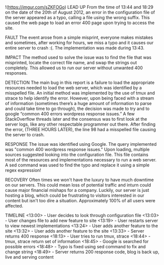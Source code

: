 !(https://imgur.com/sZKFOGo)
LEAD UP
From the time of 13:44 and 18:29 on the date of the 20th of August 2012, an error in the configuration file of the server appeared as a typo, calling a file using the wrong suffix. This caused the web page to load an error 400 page upon trying to access the site.

FAULT
The event arose from a simple misprint, everyone makes mistakes and sometimes, after working for hours, we miss a typo and it causes our entire server to crash :(. The implementation was made during 13:43. 

IMPACT
The method used to solve the issue was to find the file that was misprinted, locate the correct file name, and swap the strings out completely. This allowed us to run our server without unwanted 400 responses. 

DETECTION
The main bug in this report is a failure to load the appropriate resources needed to load the web server, which was identified by a misspelled file. An initial method was implemented by the use of tmux and strace to help identify the error. However, upon being faced with a stream of information (sometimes there’s a huge amount of information to parse and could take time to go through), the decision was made to try and to google “common 400 errors wordpress response issues.” A few StackOverflow threads later and the consensus was to first look at the server logs, like any other respectable programmer out there. After finding the error, (THREE HOURS LATER), the line 98 had a misspelled file causing the server to crash.

RESPONSE
The issue was identified using Google. The query implemented was "common 400 wordpress response issues." Upon loading, multiple sources suggested looking into the configuration file. This file contains most of the resources and implementations necessary to run a web server. A sed command was used to find the typo and replace it using a simple regex expression!

RECOVERY
Often times we won't have the luxury to have much downtime on our servers. This could mean loss of potential traffic and inturn could cause major financial mishaps for a company. Luckily, our server is just hosting a blog, which could be frustrating to visitors interested in our content but isn't too dire a situation. Approximately 100% of all users were affected.

TIMELINE
<13:00> - User decides to look through configuration file
<13:03> - User changes file to add new feature to site
<13:19> - User restarts server to view newest implementations
<13:24> - User adds another feature to the site
<13:32> - User adds another feature to the site
<13:33> - Server returns 400 response
<18:13> - User tries to run tmux, strace
<18:44> - tmux, strace return set of information
<18:45> - Google is searched for possible errors
<18:48> - Typo is fixed using sed command to fix and change string
<18:49> - Server returns 200 response code, blog is back up, live and serving content

